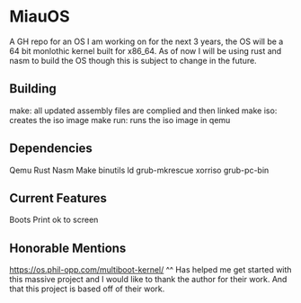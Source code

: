 # MiauOS
A GH repo for an OS I am working on for the next 3 years, the OS will be a 64 bit monlothic kernel built for x86_64. As of now I will be using rust and nasm to build the OS though this is subject to change in the future.

## Building
make: all updated assembly files are complied and then linked
make iso: creates the iso image
make run: runs the iso image in qemu

## Dependencies
Qemu
Rust
Nasm
Make
binutils
ld
grub-mkrescue
xorriso
grub-pc-bin
## Current Features
Boots
Print ok to screen

## Honorable Mentions
https://os.phil-opp.com/multiboot-kernel/
^^ Has helped me get started with this massive project and I would like to thank the author for their work. And that this project is based off of their work.